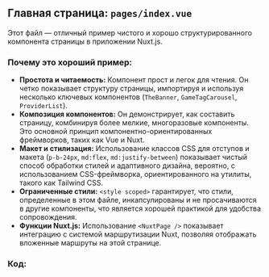 ## Главная страница: `pages/index.vue`

Этот файл — отличный пример чистого и хорошо структурированного компонента страницы в приложении Nuxt.js.

### Почему это хороший пример:

* **Простота и читаемость:** Компонент прост и легок для чтения. Он четко показывает структуру страницы, импортируя и используя несколько ключевых компонентов (`TheBanner`, `GameTagCarousel`, `ProviderList`).
* **Композиция компонентов:** Он демонстрирует, как составить страницу, комбинируя более мелкие, многоразовые компоненты. Это основной принцип компонентно-ориентированных фреймворков, таких как Vue и Nuxt.
* **Макет и стилизация:** Использование классов CSS для отступов и макета (`p-b-24px`, `md:flex`, `md:justify-between`) показывает чистый способ обработки стилей и адаптивного дизайна, вероятно, с использованием CSS-фреймворка, ориентированного на утилиты, такого как Tailwind CSS.
* **Ограниченные стили:** `<style scoped>` гарантирует, что стили, определенные в этом файле, инкапсулированы и не просачиваются в другие компоненты, что является хорошей практикой для удобства сопровождения.
* **Функции Nuxt.js:** Использование `<NuxtPage />` показывает интеграцию с системой маршрутизации Nuxt, позволяя отображать вложенные маршруты на этой странице.

### Код: